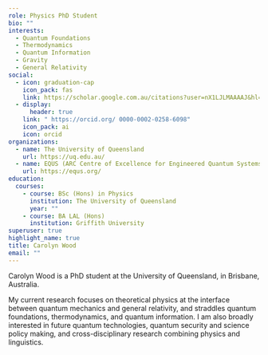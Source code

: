 ```yaml
---
role: Physics PhD Student
bio: ""
interests:
  - Quantum Foundations
  - Thermodynamics
  - Quantum Information
  - Gravity
  - General Relativity
social:
  - icon: graduation-cap
    icon_pack: fas
    link: https://scholar.google.com.au/citations?user=nX1LJLMAAAAJ&hl=en
  - display:
      header: true
    link: " https://orcid.org/ 0000-0002-0258-6098"
    icon_pack: ai
    icon: orcid
organizations:
  - name: The University of Queensland
    url: https://uq.edu.au/
  - name: EQUS (ARC Centre of Excellence for Engineered Quantum Systems)
    url: https://equs.org/
education:
  courses:
    - course: BSc (Hons) in Physics
      institution: The University of Queensland
      year: ""
    - course: BA LAL (Hons)
      institution: Griffith University
superuser: true
highlight_name: true
title: Carolyn Wood
email: ""
---
```

Carolyn Wood is a PhD student at the University of Queensland, in Brisbane, Australia. 

My current research focuses on theoretical physics at the interface between quantum mechanics and general relativity, and straddles quantum foundations, thermodynamics, and quantum information. I am also broadly interested in future quantum technologies, quantum security and science policy making, and cross-disciplinary research combining physics and linguistics.